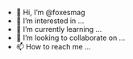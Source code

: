 - 👋 Hi, I’m @foxesmag
- 👀 I’m interested in ...
- 🌱 I’m currently learning ...
- 💞️ I’m looking to collaborate on ...
- 📫 How to reach me ...

<!---
foxesmag/foxesmag is a ✨ special ✨ repository because its `README.md` (this file) appears on your GitHub profile.
You can click the Preview link to take a look at your changes.
--->
